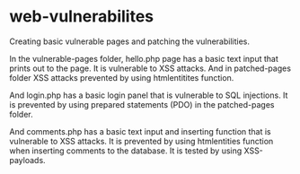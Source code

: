 # web-vulnerabilites
Creating basic vulnerable pages and patching the vulnerabilities.

In the vulnerable-pages folder, hello.php page has a basic text input that prints out to the page. It is vulnerable to XSS attacks. And in patched-pages folder XSS attacks prevented by using htmlentitites function.

And login.php has a basic login panel that is vulnerable to SQL injections. It is prevented by using prepared statements (PDO) in the patched-pages folder.

And comments.php has a basic text input and inserting function that is vulnerable to XSS attacks. It is prevented by using htmlentities function when inserting comments to the database. It is tested by using XSS-payloads.
